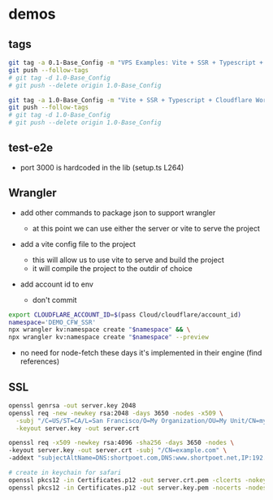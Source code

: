 # demos

## tags

```bash
git tag -a 0.1-Base_Config -m "VPS Examples: Vite + SSR + Typescript + Cloudflare Workers"
git push --follow-tags
# git tag -d 1.0-Base_Config
# git push --delete origin 1.0-Base_Config
```

```bash
git tag -a 1.0-Base_Config -m "Vite + SSR + Typescript + Cloudflare Workers + Vitest/Cypress"
git push --follow-tags
# git tag -d 1.0-Base_Config
# git push --delete origin 1.0-Base_Config
```

## test-e2e

- port 3000 is hardcoded in the lib (setup.ts L264)

## Wrangler

- add other commands to package json to support wrangler
  - at this point we can use either the server or vite to serve the project

- add a vite config file to the project
  - this will allow us to use vite to serve and build the project
  - it will compile the project to the outdir of choice

- add account id to env 
  - don't commit

```bash
export CLOUDFLARE_ACCOUNT_ID=$(pass Cloud/cloudflare/account_id)
namespace='DEMO_CFW_SSR'
npx wrangler kv:namespace create "$namespace" && \
npx wrangler kv:namespace create "$namespace" --preview
```

- no need for node-fetch these days it's implemented in their engine (find references)

## SSL

```bash
openssl genrsa -out server.key 2048
openssl req -new -newkey rsa:2048 -days 3650 -nodes -x509 \
  -subj "/C=US/ST=CA/L=San Francisco/O=My Organization/OU=My Unit/CN=mydomain.com" \
  -keyout server.key -out server.crt

openssl req -x509 -newkey rsa:4096 -sha256 -days 3650 -nodes \
-keyout server.key -out server.crt -subj "/CN=example.com" \
-addext "subjectAltName=DNS:shortpoet.com,DNS:www.shortpoet.net,IP:192.168.1.70"

# create in keychain for safari
openssl pkcs12 -in Certificates.p12 -out server.crt.pem -clcerts -nokeys
openssl pkcs12 -in Certificates.p12 -out server.key.pem -nocerts -nodes
```
